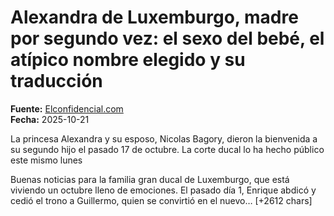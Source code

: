 # Alexandra de Luxemburgo, madre por segundo vez: el sexo del bebé, el atípico nombre elegido y su traducción

**Fuente:** [Elconfidencial.com](https://www.vanitatis.elconfidencial.com/casas-reales/2025-10-21/alexandra-luxemburgo-madre-segunda-vez-sexo-bebe-nombre_4232285/)  
**Fecha:** 2025-10-21

La princesa Alexandra y su esposo, Nicolas Bagory, dieron la bienvenida a su segundo hijo el pasado 17 de octubre. La corte ducal lo ha hecho público este mismo lunes

Buenas noticias para la familia gran ducal de Luxemburgo, que está viviendo un octubre lleno de emociones. El pasado día 1, Enrique abdicó y cedió el trono a Guillermo, quien se convirtió en el nuevo… [+2612 chars]
